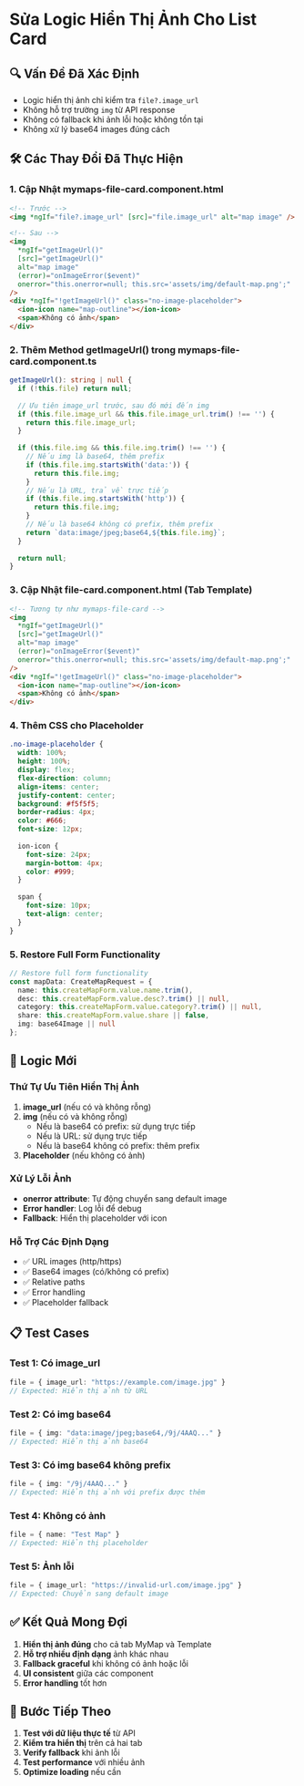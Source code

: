 # Sửa Logic Hiển Thị Ảnh Cho List Card

## 🔍 Vấn Đề Đã Xác Định
- Logic hiển thị ảnh chỉ kiểm tra `file?.image_url` 
- Không hỗ trợ trường `img` từ API response
- Không có fallback khi ảnh lỗi hoặc không tồn tại
- Không xử lý base64 images đúng cách

## 🛠️ Các Thay Đổi Đã Thực Hiện

### 1. **Cập Nhật mymaps-file-card.component.html**
```html
<!-- Trước -->
<img *ngIf="file?.image_url" [src]="file.image_url" alt="map image" />

<!-- Sau -->
<img 
  *ngIf="getImageUrl()" 
  [src]="getImageUrl()" 
  alt="map image" 
  (error)="onImageError($event)"
  onerror="this.onerror=null; this.src='assets/img/default-map.png';"
/>
<div *ngIf="!getImageUrl()" class="no-image-placeholder">
  <ion-icon name="map-outline"></ion-icon>
  <span>Không có ảnh</span>
</div>
```

### 2. **Thêm Method getImageUrl() trong mymaps-file-card.component.ts**
```typescript
getImageUrl(): string | null {
  if (!this.file) return null;
  
  // Ưu tiên image_url trước, sau đó mới đến img
  if (this.file.image_url && this.file.image_url.trim() !== '') {
    return this.file.image_url;
  }
  
  if (this.file.img && this.file.img.trim() !== '') {
    // Nếu img là base64, thêm prefix
    if (this.file.img.startsWith('data:')) {
      return this.file.img;
    }
    // Nếu là URL, trả về trực tiếp
    if (this.file.img.startsWith('http')) {
      return this.file.img;
    }
    // Nếu là base64 không có prefix, thêm prefix
    return `data:image/jpeg;base64,${this.file.img}`;
  }
  
  return null;
}
```

### 3. **Cập Nhật file-card.component.html (Tab Template)**
```html
<!-- Tương tự như mymaps-file-card -->
<img 
  *ngIf="getImageUrl()" 
  [src]="getImageUrl()" 
  alt="map image" 
  (error)="onImageError($event)"
  onerror="this.onerror=null; this.src='assets/img/default-map.png';"
/>
<div *ngIf="!getImageUrl()" class="no-image-placeholder">
  <ion-icon name="map-outline"></ion-icon>
  <span>Không có ảnh</span>
</div>
```

### 4. **Thêm CSS cho Placeholder**
```scss
.no-image-placeholder {
  width: 100%;
  height: 100%;
  display: flex;
  flex-direction: column;
  align-items: center;
  justify-content: center;
  background: #f5f5f5;
  border-radius: 4px;
  color: #666;
  font-size: 12px;
  
  ion-icon {
    font-size: 24px;
    margin-bottom: 4px;
    color: #999;
  }
  
  span {
    font-size: 10px;
    text-align: center;
  }
}
```

### 5. **Restore Full Form Functionality**
```typescript
// Restore full form functionality
const mapData: CreateMapRequest = {
  name: this.createMapForm.value.name.trim(),
  desc: this.createMapForm.value.desc?.trim() || null,
  category: this.createMapForm.value.category?.trim() || null,
  share: this.createMapForm.value.share || false,
  img: base64Image || null
};
```

## 🎯 Logic Mới

### **Thứ Tự Ưu Tiên Hiển Thị Ảnh**
1. **image_url** (nếu có và không rỗng)
2. **img** (nếu có và không rỗng)
   - Nếu là base64 có prefix: sử dụng trực tiếp
   - Nếu là URL: sử dụng trực tiếp  
   - Nếu là base64 không có prefix: thêm prefix
3. **Placeholder** (nếu không có ảnh)

### **Xử Lý Lỗi Ảnh**
- **onerror attribute**: Tự động chuyển sang default image
- **Error handler**: Log lỗi để debug
- **Fallback**: Hiển thị placeholder với icon

### **Hỗ Trợ Các Định Dạng**
- ✅ URL images (http/https)
- ✅ Base64 images (có/không có prefix)
- ✅ Relative paths
- ✅ Error handling
- ✅ Placeholder fallback

## 📋 Test Cases

### **Test 1: Có image_url**
```typescript
file = { image_url: "https://example.com/image.jpg" }
// Expected: Hiển thị ảnh từ URL
```

### **Test 2: Có img base64**
```typescript
file = { img: "data:image/jpeg;base64,/9j/4AAQ..." }
// Expected: Hiển thị ảnh base64
```

### **Test 3: Có img base64 không prefix**
```typescript
file = { img: "/9j/4AAQ..." }
// Expected: Hiển thị ảnh với prefix được thêm
```

### **Test 4: Không có ảnh**
```typescript
file = { name: "Test Map" }
// Expected: Hiển thị placeholder
```

### **Test 5: Ảnh lỗi**
```typescript
file = { image_url: "https://invalid-url.com/image.jpg" }
// Expected: Chuyển sang default image
```

## ✅ Kết Quả Mong Đợi

1. **Hiển thị ảnh đúng** cho cả tab MyMap và Template
2. **Hỗ trợ nhiều định dạng** ảnh khác nhau
3. **Fallback graceful** khi không có ảnh hoặc lỗi
4. **UI consistent** giữa các component
5. **Error handling** tốt hơn

## 🚀 Bước Tiếp Theo

1. **Test với dữ liệu thực tế** từ API
2. **Kiểm tra hiển thị** trên cả hai tab
3. **Verify fallback** khi ảnh lỗi
4. **Test performance** với nhiều ảnh
5. **Optimize loading** nếu cần 